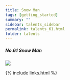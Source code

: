 ```yaml
---
title: Snow Man
tags: [getting_started]
summary: ""
sidebar: talents_sidebar
permalink: talents_61.html
folder: talents
---
```



##### No.61 Snow Man

![](https://yt3.ggpht.com/ytc/AKedOLQjSKs0NDg6ccdchiq9NUQ_54fj6jOXmuz9cB_m5w=s176-c-k-c0x00ffffff-no-rj)





{% include links.html %}
